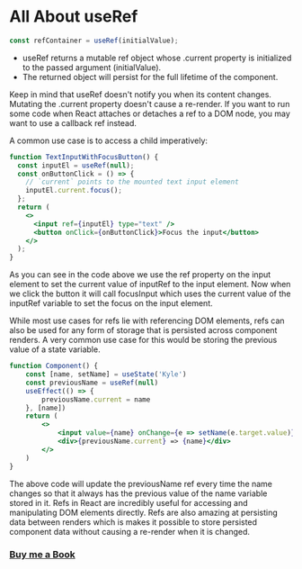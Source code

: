 # All About useRef

```jsx
const refContainer = useRef(initialValue);
```

- useRef returns a mutable ref object whose .current property is initialized to the passed argument (initialValue).
- The returned object will persist for the full lifetime of the component.

Keep in mind that useRef doesn't notify you when its content changes. Mutating the .current property doesn't cause a re-render. If you want to run some code when React attaches or detaches a ref to a DOM node, you may want to use a callback ref instead.

A common use case is to access a child imperatively:

```jsx
function TextInputWithFocusButton() {
  const inputEl = useRef(null);
  const onButtonClick = () => {
    // `current` points to the mounted text input element
    inputEl.current.focus();
  };
  return (
    <>
      <input ref={inputEl} type="text" />
      <button onClick={onButtonClick}>Focus the input</button>
    </>
  );
}

```
As you can see in the code above we use the ref property on the input element to set the current value of inputRef to the input element. Now when we click the button it will call focusInput which uses the current value of the inputRef variable to set the focus on the input element.

While most use cases for refs lie with referencing DOM elements, refs can also be used for any form of storage that is persisted across component renders. A very common use case for this would be storing the previous value of a state variable.

```jsx
function Component() {
    const [name, setName] = useState('Kyle')
    const previousName = useRef(null)
    useEffect(() => {
        previousName.current = name
    }, [name])
    return (
        <>
            <input value={name} onChange={e => setName(e.target.value)} />
            <div>{previousName.current} => {name}</div>
        </>
    )
}

```

The above code will update the previousName ref every time the name changes so that it always has the previous value of the name variable stored in it. Refs in React are incredibly useful for accessing and manipulating DOM elements directly. Refs are also amazing at persisting data between renders which is makes it possible to store persisted component data without causing a re-render when it is changed.

### [Buy me a Book](https://bit.ly/388sUbE)



